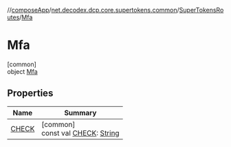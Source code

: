 //[composeApp](../../../../index.md)/[net.decodex.dcp.core.supertokens.common](../../index.md)/[SuperTokensRoutes](../index.md)/[Mfa](index.md)

# Mfa

[common]\
object [Mfa](index.md)

## Properties

| Name | Summary |
|---|---|
| [CHECK](-c-h-e-c-k.md) | [common]<br>const val [CHECK](-c-h-e-c-k.md): [String](https://kotlinlang.org/api/latest/jvm/stdlib/kotlin/-string/index.html) |
